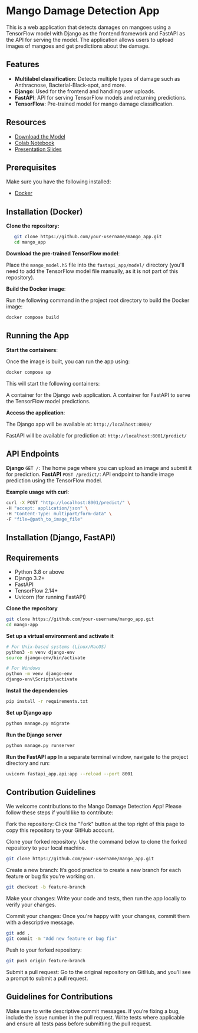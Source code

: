 # Mango Damage Detection App

This is a web application that detects damages on mangoes using a TensorFlow model with Django as the frontend framework and FastAPI as the API for serving the model. The application allows users to upload images of mangoes and get predictions about the damage.

## Features

- **Multilabel classification**: Detects multiple types of damage such as Anthracnose, Bacterial-Black-spot, and more.
- **Django**: Used for the frontend and handling user uploads.
- **FastAPI**: API for serving TensorFlow models and returning predictions.
- **TensorFlow**: Pre-trained model for mango damage classification.

## Resources
- [Download the Model](https://bit.ly/pyconmodelh5)
- [Colab Notebook](https://bit.ly/vgg19-model)
- [Presentation Slides](https://speakerdeck.com/kambale/serving-machine-learning-models-in-django-with-fastapi)

## Prerequisites

Make sure you have the following installed:

- [Docker](https://www.docker.com/get-started)

## Installation (Docker)

**Clone the repository:**

```bash
   git clone https://github.com/your-username/mango_app.git
   cd mango_app
```
**Download the pre-trained TensorFlow model**:

Place the `mango_model.h5` file into the `fastapi_app/model/` directory (you'll need to add the TensorFlow model file manually, as it is not part of this repository).

**Build the Docker image**:

Run the following command in the project root directory to build the Docker image:

```bash
docker compose build
```

## Running the App

**Start the containers**:

Once the image is built, you can run the app using:

```bash
docker compose up
```
This will start the following containers:

A container for the Django web application.
A container for FastAPI to serve the TensorFlow model predictions.

**Access the application**:

The Django app will be available at: `http://localhost:8000/`

FastAPI will be available for prediction at: `http://localhost:8001/predict/`

## API Endpoints
**Django**
`GET /`: The home page where you can upload an image and submit it for prediction.
**FastAPI**
`POST /predict/`: API endpoint to handle image prediction using the TensorFlow model.

**Example usage with curl**:

```bash
curl -X POST "http://localhost:8001/predict/" \
-H "accept: application/json" \
-H "Content-Type: multipart/form-data" \
-F "file=@path_to_image_file"
```

## Installation (Django, FastAPI)

## Requirements
- Python 3.8 or above
- Django 3.2+
- FastAPI
- TensorFlow 2.14+
- Uvicorn (for running FastAPI)

**Clone the repository**

```bash
git clone https://github.com/your-username/mango_app.git
cd mango-app
```
**Set up a virtual environment and activate it**

```bash
# For Unix-based systems (Linux/MacOS)
python3 -m venv django-env
source django-env/bin/activate

# For Windows
python -m venv django-env
django-env\Scripts\activate
```
**Install the dependencies**
```bash
pip install -r requirements.txt
```
**Set up Django app**
```bash
python manage.py migrate
```

**Run the Django server**
```bash
python manage.py runserver
```

**Run the FastAPI app**
In a separate terminal window, navigate to the project directory and run:

```bash
uvicorn fastapi_app.api:app --reload --port 8001
```

## Contribution Guidelines
We welcome contributions to the Mango Damage Detection App! Please follow these steps if you’d like to contribute:

Fork the repository: Click the "Fork" button at the top right of this page to copy this repository to your GitHub account.

Clone your forked repository: Use the command below to clone the forked repository to your local machine.

```bash
git clone https://github.com/your-username/mango_app.git
```
Create a new branch: It’s good practice to create a new branch for each feature or bug fix you’re working on.

```bash
git checkout -b feature-branch
```

Make your changes: Write your code and tests, then run the app locally to verify your changes.

Commit your changes: Once you're happy with your changes, commit them with a descriptive message.

```bash
git add .
git commit -m "Add new feature or bug fix"
```

Push to your forked repository:

```bash
git push origin feature-branch
```
Submit a pull request: Go to the original repository on GitHub, and you’ll see a prompt to submit a pull request.

## Guidelines for Contributions
Make sure to write descriptive commit messages.
If you’re fixing a bug, include the issue number in the pull request.
Write tests where applicable and ensure all tests pass before submitting the pull request.
